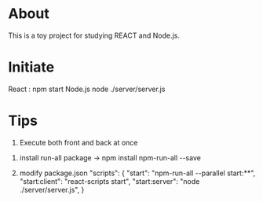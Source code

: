 # About
This is a toy project for studying REACT and Node.js.

# Initiate
React : npm start
Node.js node ./server/server.js

# Tips
1. Execute both front and back at once

1) install run-all package
-> npm install npm-run-all --save

2) modify package.json
"scripts": {
    "start": "npm-run-all --parallel start:**",
    "start:client": "react-scripts start",
    "start:server": "node ./server/server.js",
}
